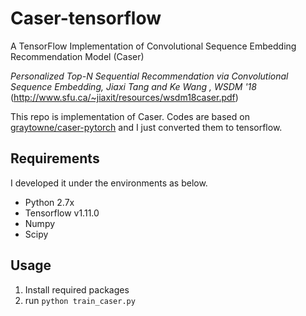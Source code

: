 # Caser-tensorflow
A TensorFlow Implementation of Convolutional Sequence Embedding Recommendation Model (Caser)

*Personalized Top-N Sequential Recommendation via Convolutional Sequence Embedding, Jiaxi Tang and Ke Wang , WSDM '18*
(http://www.sfu.ca/~jiaxit/resources/wsdm18caser.pdf)

This repo is implementation of Caser. Codes are based on [graytowne/caser-pytorch](https://github.com/graytowne/caser_pytorch) and I just converted them to tensorflow.

## Requirements
I developed it under the environments as below.
- Python 2.7x
- Tensorflow v1.11.0
- Numpy
- Scipy

## Usage
1. Install required packages
2. run <code>python train_caser.py</code>
